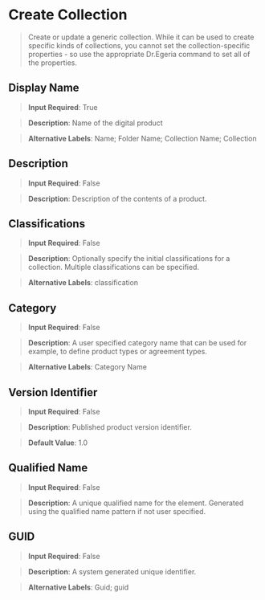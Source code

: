 # Create Collection
>	Create or update a generic collection. While it can be used to create specific kinds of collections, you cannot set the collection-specific properties - so use the appropriate Dr.Egeria command to set all of the properties.

## Display Name
>	**Input Required**: True

>	**Description**: Name of the digital product

>	**Alternative Labels**: Name; Folder Name; Collection Name; Collection


## Description
>	**Input Required**: False

>	**Description**: Description of the contents of a product.


## Classifications
>	**Input Required**: False

>	**Description**: Optionally specify the initial classifications for a collection. Multiple classifications can be specified. 

>	**Alternative Labels**: classification


## Category
>	**Input Required**: False

>	**Description**: A user specified category name that can be used for example, to define product types or agreement types.

>	**Alternative Labels**: Category Name


## Version Identifier
>	**Input Required**: False

>	**Description**: Published product version identifier.

>	**Default Value**: 1.0


## Qualified Name
>	**Input Required**: False

>	**Description**: A unique qualified name for the element. Generated using the qualified name pattern  if not user specified.


## GUID
>	**Input Required**: False

>	**Description**: A system generated unique identifier.

>	**Alternative Labels**: Guid; guid

